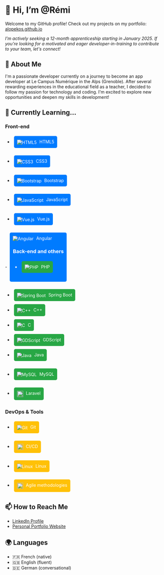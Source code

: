 # 👋 Hi, I’m @Rémi

Welcome to my GitHub profile! Check out my projects on my portfolio: [alopekos.github.io](https://alopekos.github.io/)

*I’m actively seeking a 12-month apprenticeship starting in January 2025. If you're looking for a motivated and eager developer-in-training to contribute to your team, let's connect!*


## 👀 About Me

I'm a passionate developer currently on a journey to become an app developer at Le Campus Numérique in the Alps (Grenoble). After several rewarding experiences in the educational field as a teacher, I decided to follow my passion for technology and coding. I'm excited to explore new opportunities and deepen my skills in development!

## 🌱 Currently Learning...

### Front-end
- <div href="#" style="display: inline-block; padding: 10px; margin: 5px; background-color: #007BFF; color: white; text-decoration: none; border-radius: 5px;">
  <img src="https://img.icons8.com/color/20/000000/html-5.png" alt="HTML5" style="vertical-align: middle; margin-right: 5px;"/> HTML5
</div>

- <div href="#" style="display: inline-block; padding: 10px; margin: 5px; background-color: #007BFF; color: white; text-decoration: none; border-radius: 5px;">
  <img src="https://img.icons8.com/color/20/000000/css3.png" alt="CSS3" style="vertical-align: middle; margin-right: 5px;"/> CSS3
</div>

- <div href="#" style="display: inline-block; padding: 10px; margin: 5px; background-color: #007BFF; color: white; text-decoration: none; border-radius: 5px;">
  <img src="https://img.icons8.com/color/20/000000/bootstrap.png" alt="Bootstrap" style="vertical-align: middle; margin-right: 5px;"/> Bootstrap
</div>

- <div href="#" style="display: inline-block; padding: 10px; margin: 5px; background-color: #007BFF; color: white; text-decoration: none; border-radius: 5px;">
  <img src="https://img.icons8.com/color/20/000000/javascript.png" alt="JavaScript" style="vertical-align: middle; margin-right: 5px;"/> JavaScript
</div>

- <div href="#" style="display: inline-block; padding: 10px; margin: 5px; background-color: #007BFF; color: white; text-decoration: none; border-radius: 5px;">
  <img src="https://img.icons8.com/color/20/000000/vue-js.png" alt="Vue.js" style="vertical-align: middle; margin-right: 5px;"/> Vue.js
</div>
- <div href="#" style="display: inline-block; padding: 10px; margin: 5px; background-color: #007BFF; color: white; text-decoration: none; border-radius: 5px;"> <img src="https://img.icons8.com/color/20/000000/angularjs.png" alt="Angular" style="vertical-align: middle; margin-right: 5px;"/> Angular
  
### Back-end and others
- <div href="#" style="display: inline-block; padding: 10px; margin: 5px; background-color: #28A745; color: white; text-decoration: none; border-radius: 5px;">
  <img src="https://img.icons8.com/color/20/000000/php.png" alt="PHP" style="vertical-align: middle; margin-right: 5px;"/> PHP
</div>

- <div href="#" style="display: inline-block; padding: 10px; margin: 5px; background-color: #28A745; color: white; text-decoration: none; border-radius: 5px;"> <img src="https://img.icons8.com/color/20/000000/spring-logo.png" alt="Spring Boot" style="vertical-align: middle; margin-right: 5px;"/> Spring Boot

- <div href="#" style="display: inline-block; padding: 10px; margin: 5px; background-color: #28A745; color: white; text-decoration: none; border-radius: 5px;"> <img src="https://img.icons8.com/color/20/000000/c-plus-plus-logo.png" alt="C++" style="vertical-align: middle; margin-right: 5px;"/> C++

- <div href="#" style="display: inline-block; padding: 10px; margin: 5px; background-color: #28A745; color: white; text-decoration: none; border-radius: 5px;"> <img src="https://img.icons8.com/color/20/000000/c-programming.png" alt="C" style="vertical-align: middle; margin-right: 5px;"/> C

- <div href="#" style="display: inline-block; padding: 10px; margin: 5px; background-color: #28A745; color: white; text-decoration: none; border-radius: 5px;"> <img src="https://img.icons8.com/color/20/000000/gdscript.png" alt="GDScript" style="vertical-align: middle; margin-right: 5px;"/> GDScript

- <div href="#" style="display: inline-block; padding: 10px; margin: 5px; background-color: #28A745; color: white; text-decoration: none; border-radius: 5px;">
  <img src="https://img.icons8.com/color/20/000000/java-coffee-cup-logo.png" alt="Java" style="vertical-align: middle; margin-right: 5px;"/> Java
</div>

- <div href="#" style="display: inline-block; padding: 10px; margin: 5px; background-color: #28A745; color: white; text-decoration: none; border-radius: 5px;">
  <img src="https://img.icons8.com/color/20/000000/mysql-logo.png" alt="MySQL" style="vertical-align: middle; margin-right: 5px;"/> MySQL
</div>

- <div href="#" style="display: inline-block; padding: 10px; margin: 5px; background-color: #28A745; color: white; text-decoration: none; border-radius: 5px;">
  <img src="https://img.icons8.com/?size=100&id=lRjcvhvtR81o&format=png&color=000000" height="20px" alt="Laravel" style="vertical-align: middle; margin-right: 5px;"/> Laravel
</div>

### DevOps & Tools
- <div href="#" style="display: inline-block; padding: 10px; margin: 5px; background-color: #FFC107; color: white; text-decoration: none; border-radius: 5px;">
  <img src="https://img.icons8.com/color/20/000000/git.png" alt="Git" style="vertical-align: middle; margin-right: 5px;"/> Git
</div>

- <div href="#" style="display: inline-block; padding: 10px; margin: 5px; background-color: #FFC107; color: white; text-decoration: none; border-radius: 5px;">
  <img src="https://img.icons8.com/?size=100&id=RQf0mzfxUJew&format=png&color=000000" height="20px" alt="CI/CD" style="vertical-align: middle; margin-right: 5px;"/> CI/CD
</div>

- <div href="#" style="display: inline-block; padding: 10px; margin: 5px; background-color: #FFC107; color: white; text-decoration: none; border-radius: 5px;">
  <img src="https://img.icons8.com/color/20/000000/linux.png" alt="Linux" style="vertical-align: middle; margin-right: 5px;"/> Linux
</div>

- <div href="#" style="display: inline-block; padding: 10px; margin: 5px; background-color: #FFC107; color: white; text-decoration: none; border-radius: 5px;">
  <img src="https://img.icons8.com/?size=100&id=Tdq97MnRT7fw&format=png&color=000000" height="20px" alt="Agile" style="vertical-align: middle; margin-right: 5px;"/> Agile methodologies
</div>

## 📫 How to Reach Me
- [LinkedIn Profile](https://www.linkedin.com/in/r%C3%A9mi-legrand/)
- [Personal Portfolio Website](https://alopekos.github.io/)

## 🌍 Languages
- 🇫🇷 French (native)
- 🇬🇧 English (fluent)
- 🇩🇪 German (conversational)
